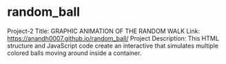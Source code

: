 # random_ball
 Project-2
Title: GRAPHIC ANIMATION OF THE RANDOM WALK
Link: https://anandh0007.github.io/random_ball/
Project Description:
This HTML structure and JavaScript code create an interactive that simulates multiple colored balls moving around inside a container.
